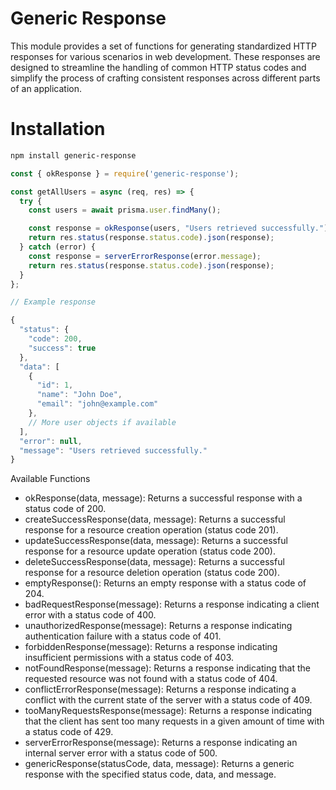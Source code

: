 # Generic Response

This module provides a set of functions for generating standardized HTTP responses for various scenarios in web development. These responses are designed to streamline the handling of common HTTP status codes and simplify the process of crafting consistent responses across different parts of an application.

# Installation

```bash
npm install generic-response
```

```js
const { okResponse } = require('generic-response');

const getAllUsers = async (req, res) => {
  try {
    const users = await prisma.user.findMany();

    const response = okResponse(users, "Users retrieved successfully.");
    return res.status(response.status.code).json(response);
  } catch (error) {
    const response = serverErrorResponse(error.message);
    return res.status(response.status.code).json(response);
  }
};

// Example response

{
  "status": {
    "code": 200,
    "success": true
  },
  "data": [
    {
      "id": 1,
      "name": "John Doe",
      "email": "john@example.com"
    },
    // More user objects if available
  ],
  "error": null,
  "message": "Users retrieved successfully."
}

```

Available Functions
- okResponse(data, message): Returns a successful response with a status code of 200.
- createSuccessResponse(data, message): Returns a successful response for a resource creation operation (status code 201).
- updateSuccessResponse(data, message): Returns a successful response for a resource update operation (status code 200).
- deleteSuccessResponse(data, message): Returns a successful response for a resource deletion operation (status code 200).
- emptyResponse(): Returns an empty response with a status code of 204.
- badRequestResponse(message): Returns a response indicating a client error with a status code of 400.
- unauthorizedResponse(message): Returns a response indicating authentication failure with a status code of 401.
- forbiddenResponse(message): Returns a response indicating insufficient permissions with a status code of 403.
- notFoundResponse(message): Returns a response indicating that the requested resource was not found with a status code of 404.
- conflictErrorResponse(message): Returns a response indicating a conflict with the current state of the server with a status code of 409.
- tooManyRequestsResponse(message): Returns a response indicating that the client has sent too many requests in a given amount of time with a status code of 429.
- serverErrorResponse(message): Returns a response indicating an internal server error with a status code of 500.
- genericResponse(statusCode, data, message): Returns a generic response with the specified status code, data, and message.
